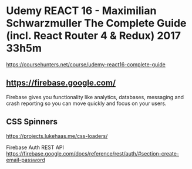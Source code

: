 Udemy  REACT 16 - Maximilian Schwarzmuller
The Complete Guide (incl. React Router 4 & Redux) 2017 33h5m
============================================================
https://coursehunters.net/course/udemy-react16-complete-guide

https://firebase.google.com/
---------------------------
Firebase gives you functionality like analytics, databases, messaging
and crash reporting so you can move quickly and focus on your users.

CSS Spinners
------------
https://projects.lukehaas.me/css-loaders/

Firebase Auth REST API
https://firebase.google.com/docs/reference/rest/auth/#section-create-email-password
